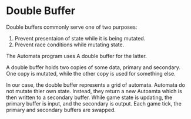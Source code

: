 # Double Buffer

Double buffers commonly serve one of two purposes:

1. Prevent presentaion of state while it is being mutated.
2. Prevent race conditions while mutating state.

The Automata program uses A double buffer for the latter.

A double buffer holds two copies of some data, primary and secondary. One copy is mutated, while the other copy is used for something else.

In our case, the double buffer represents a grid of automata. Automata do not mutate thier own state. Instead, they return a new Autoamta which is then written to a secondary buffer. While game state is updating, the primary buffer is input, and the secondary is output. Each game tick, the primary and secondary buffers are swapped.
